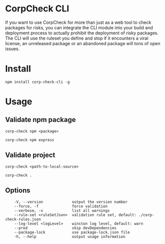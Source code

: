 # CorpCheck CLI
If you want to use CorpCheck for more than just as a web tool to check packages for risks, you can integrate the CLI module into your build and deployment process to actually prohibit the deployment of risky packages. The CLI will use the ruleset you define and stop if it encounters a viral license, an unreleased package or an abandoned package will tons of open issues.

# Install
```
npm install corp-check-cli -g
```
# Usage
## Validate npm package
`corp-check npm <package>`
```
corp-check npm express
```

## Validate project
`corp-check <path-to-local-source>`
```
corp-check .
```

## Options
```
    -V, --version             output the version number
    --force, -f               force validation
    --verbose, -v             list all warnings
    --rule-set <ruleSetJson>  validation rule set, default: ./corp-check-rules.json
    --log-level <logLevel>    winston log level, default: warn
    --prod                    skip devDependencies
    --package-lock            use package-lock.json file
    -h, --help                output usage information
```

